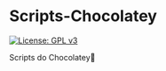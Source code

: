 # Scripts-Chocolatey
[![License: GPL v3](https://img.shields.io/badge/License-GPLv3-dark.svg)](https://www.gnu.org/licenses/gpl-3.0)

Scripts do Chocolatey🍫 
